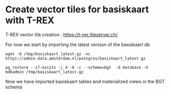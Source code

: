 # Create vector tiles for basiskaart with T-REX

T-REX vector tile creation : https://t-rex.tileserver.ch/



For now we start by importing the latest version of the basiskaart db 

 
`wget -O /tmp/basiskaart_latest.gz -nc https://admin.data.amsterdam.nl/postgres/basiskaart_latest.gz`

`pg_restore --if-exists -j 4 -O -c --schema=bgt  -d database -U mdbadmin /tmp/basiskaart_latest.gz`


Now we have imported basiskaart tables and materialized views in the BGT schema 
